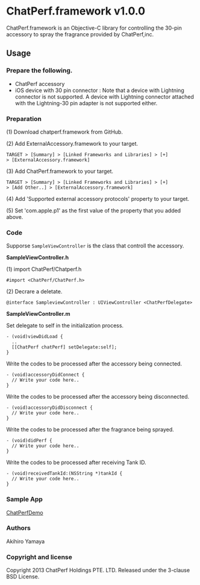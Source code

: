 ChatPerf.framework v1.0.0
=========================
ChatPerf.framework is an Objective-C library for controlling the 30-pin accessory to spray the fragrance provided by ChatPerf,inc.

Usage
-----

### Prepare the following. ###

+ ChatPerf accessory
+ iOS device with 30 pin connector :
  Note that a device  with Lightning connector is not supported.
  A device with Lightning connector attached with the Lightning-30 pin adapter is not supported either.

### Preparation ###

(1) Download chatperf.framework from GitHub.


(2) Add ExternalAccessory.framework to your target.

    TARGET > [Summary] > [Linked Frameworks and Libraries] > [+]
    > [ExternalAccessory.framework]

(3) Add ChatPerf.framework to your target.

    TARGET > [Summary] > [Linked Frameworks and Libraries] > [+]
    > [Add Other..] > [ExternalAccessory.framework]

(4) Add 'Supported external accessory protocols' property to your target.

(5) Set 'com.apple.p1' as the first value of the property that you added above.

### Code ###
Supporse ``SampleViewController`` is the class that controll the accessory.

**SampleViewController.h**

(1) import ChatPerf/Chatperf.h

    #import <ChatPerf/ChatPerf.h>

(2) Decrare a deletate.

    @interface SampleviewController : UIViewController <ChatPerfDelegate>

**SampleViewController.m**

Set delegate to self in the initialization process.

    - (void)viewDidLoad {
      ..
      [[ChatPerf chatPerf] setDelegate:self];
    }

Write the codes to be processed after the accessory being connected.

    - (void)accessoryDidConnect {
      // Write your code here..
    }

Write the codes to be processed after the accessory being disconnected.

    - (void)accessoryDidDisconnect {
      // Write your code here..
    }

Write the codes to be processed after the fragrance being sprayed.

    - (void)didPerf {
      // Write your code here..
    }

Write the codes to be processed after receiving Tank ID.

    - (void)receivedTankId:(NSString *)tankId {
      // Write your code here..
    }

### Sample App ###

[ChatPerfDemo](http://example.com/ "ChatPerfDemo")

### Authors ###

Akihiro Yamaya 

### Copyright and license ###

Copyright 2013 ChatPerf Holdings PTE. LTD.
Released under the 3-clause BSD License.